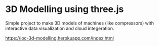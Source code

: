 # 3D Modelling using three.js

Simple project to make 3D models of machines (like compressors) with interactive data visualization and cloud integeration.

https://ioc-3d-modelling.herokuapp.com/index.html

